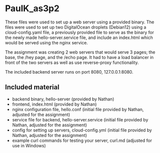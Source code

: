 # PaulK_as3p2

These files were used to set up a web server using a provided binary. The files were used to set up two DigitalOcean droplets (Debian12) using a cloud-config.yaml file, a previously provided file to serve as the binary for the newly made hello-server.service file, and include an index.html which would be served using the nginx service.

The assignment was creating 2 web servers that would serve 3 pages; the base, the /hey page, and the /echo page. It had to have a load balancer in front of the two servers as well as use reverse-proxy functionality.

The included backend server runs on port 8080, 127.0.0.1:8080.

## Included material

- backend binary, hello-server (provided by Nathan)
- frontend, index.html (provided by Nathan)
- nginx configuration file, hello.conf (initial file provided by Nathan, adjusted for the assignment)
- service file for backend, hello-server.service (initial file provided by Nathan, adjusted for the assignment)
- config for setting up servers, cloud-config.yml (initial file provided by Nathan, adjusted for the assignment)
- example curl commands for testing your server, curl.md (adjusted for use in Windows)

